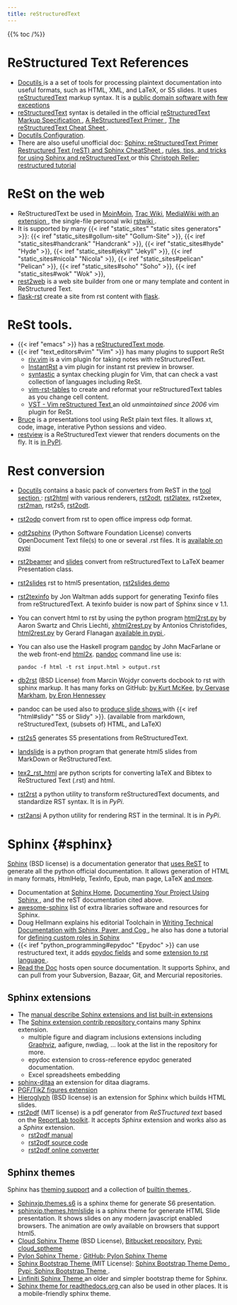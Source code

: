 ```yaml
---
title: reStructuredText
---
```


{{% toc /%}}

# ReStructured Text References
-   <a name="docutils"></a>[Docutils
    ](http://docutils.sourceforge.net/index.html)
    is a a set of tools for processing plaintext
    documentation into useful formats, such as HTML, XML, and LaTeX,
    or S5 slides. It uses [reStructuredText][rest] markup syntax. It
    is a
    [public domain software with few exceptions
    ](http://svn.berlios.de/viewvc/docutils/trunk/docutils/COPYING.txt?view=markup)
-   [reStructuredText][rest] syntax is detailed in the official
    [reStructuredText Markup Specification
    ](http://docutils.sourceforge.net/docs/ref/rst/restructuredtext.html),
    [A ReStructuredText Primer
    ](http://docutils.sourceforge.net/docs/user/rst/quickstart.html),
    [The reStructuredText Cheat Sheet
    ](http://docutils.sourceforge.net/docs/user/rst/cheatsheet.html).
-   [Docutils Configuration](http://docutils.sourceforge.net/docs/user/config.html).
-   There are also useful unofficial doc:
    [Sphinx: reStructuredText Primer
    ](http://sphinx.pocoo.org/rest.html)
    [Restructured Text (reST) and Sphinx CheatSheet
    ](http://openalea.gforge.inria.fr/doc/openalea/doc/_build/html/source/sphinx/rest_syntax.html),
    [rules, tips, and tricks for using Sphinx and reStructuredText
    ](http://docs.geoserver.org/trunk/en/docguide/sphinx.html)
    or this [Christoph Reller: restructured tutorial
    ](http://people.ee.ethz.ch/~creller/web/tricks/reST.html)

# ReSt on the web
-   ReStructuredText be used in
    [MoinMoin](http://moinmo.in/HelpOnParsers/ReStructuredText),
    [Trac Wiki](http://projects.edgewall.com/trac/wiki),
    [MediaWiki with an extension
    ](http://www.mediawiki.org/wiki/Extension%3aRstToHtml),
    the single-file personal wiki [rstwiki
    ](http://www.asynchronous.org/rstiki/).
-   It is supported by many {{< iref "static_sites" "static sites generators" >}}:
    {{< iref "static_sites#gollum-site" "Gollum-Site" >}},
    {{< iref "static_sites#handcrank" "Handcrank" >}},
    {{< iref "static_sites#hyde" "Hyde" >}},
    {{< iref "static_sites#jekyll" "Jekyll" >}},
    {{< iref "static_sites#nicola" "Nicola" >}},
    {{< iref "static_sites#pelican" "Pelican" >}},
    {{< iref "static_sites#soho" "Soho" >}},
    {{< iref "static_sites#wok" "Wok" >}},
-   [rest2web](http://www.voidspace.org.uk/python/rest2web/)
     is a web site builder from one or many
     template and content in ReStructured Text.
-   [flask-rst](https://github.com/jarus/flask-rst) create a site from rst content with
    [flask](http://flask.pocoo.org/docs/).


# ReSt tools.
-   {{< iref "emacs" >}} has a
    [reStructuredText mode](http://docutils.sourceforge.net/docs/user/emacs.html).
-   <a name="vim_rst"></a>{{< iref "text_editors#vim" "Vim" >}}
    has many plugins to support ReSt
    -   [riv.vim](https://github.com/gu-fan/riv.vim)
        is a vim plugin for taking notes with reStructuredText.
    -   [InstantRst](https://github.com/gu-fan/InstantRst) a vim plugin for instant rst
        preview in browser.
    -   [syntastic](https://github.com/vim-syntastic/syntastic)
        a syntax checking plugin for Vim, that can check a vast collection of languages
        including ReSt.
    -   [vim-rst-tables](https://github.com/nvie/vim-rst-tables)
        to create and reformat your reStructuredText tables as you change cell content.
    -   [VST - Vim reStructured Text
        ](https://www.vim.org/scripts/script.php?script_id=1334) an old _unmaintained
        since 2006_ vim plugin for ReSt.
-   [Bruce](http://pypi.python.org/pypi/bruce)
    is a presentations tool using ReSt plain text files. It allows
    xt, code, image, interative Python sessions and video.
-   [restview](https://github.com/mgedmin/restview) is a ReStructuredText viewer
    that renders documents on the fly. It is
    [in PyPI](https://pypi.org/project/restview/).

# Rest conversion

-   [Docutils](http://docutils.sourceforge.net/index.html) contains
    a basic pack of converters from ReST  in the [tool section
    ](http://svn.berlios.de/viewvc/docutils/trunk/docutils/tools/):
    [rst2html](http://docutils.sourceforge.net/docs/user/html.html) with various
    renderers, [rst2odt](http://docutils.sourceforge.net/docs/user/emacs.html),
    [rst2latex](http://docutils.sourceforge.net/docs/user/latex.html),
    rst2xetex, [rst2man](http://docutils.sourceforge.net/docs/user/manpage.html),
    rst2s5,
    [rst2odt](http://docutils.sourceforge.net/docs/user/odt.html).
-   [rst2odp](http://pypi.python.org/pypi/rst2odp)  convert from rst
    to open office impress odp format.
-   [odt2sphinx](https://bitbucket.org/cdevienne/odt2sphinx)
    (Python Software Foundation License)
    converts OpenDocument Text file(s) to one or several .rst files.
    It is [available on pypi](https://pypi.python.org/pypi/odt2sphinx/)
-   [rst2beamer](http://pypi.python.org/pypi/rst2beamer/)
     and [slides](http://pypi.python.org/pypi/slides) convert from reStructuredText
     to LaTeX beamer Presentation class.
-   [rst2slides](http://pypi.python.org/pypi/rst2slides) rst to html5 presentation,
    [rst2slides demo](http://packages.python.org/rst2slides)
-   [rst2texinfo](https://bitbucket.org/jonwaltman/rst2texinfo/)
    by  Jon Waltman adds support
    for generating Texinfo files from reStructuredText.
    A texinfo buider is now part of Sphinx since v 1.1.
-   You can convert html to rst by using the python program
    [html2rst.py](http://docutils.sourceforge.net/sandbox/cliechti/html2rst/html2rst.py)
    by Aaron Swartz and Chris Liechti,
    [xhtml2rest.py](http://docutils.sourceforge.net/sandbox/xhtml2rest/xhtml2rest.py)
    by Antonios Christofides,
    [html2rest.py](https://github.com/podados/python-html2rest)
    by Gerard Flanagan [available in pypi
    ](https://pypi.python.org/pypi/html2rest).
-   You can also use the Haskell program
    [pandoc](ttp://johnmacfarlane.net/pandoc/)
    by John MacFarlane or the web front-end
    [html2x](http://johnmacfarlane.net/pandoc/html2x.html).
    [pandoc](ttp://johnmacfarlane.net/pandoc/)
    command line use is:

        pandoc -f html -t rst input.html > output.rst

-   [db2rst](http://code.google.com/p/db2rst/) (BSD License)
    from Marcin Wojdyr  converts docbook to rst with sphinx markup.
    It has many forks  on GitHub:
    [by Kurt McKee](https://github.com/kurtmckee/db2rst),
    [by Gervase Markham](https://github.com/gerv/bzdocs),
    [by Eron Hennessey](https://github.com/EronHennessey/db2rst)
-   pandoc can be used also to
    [produce slide shows
    ](http://johnmacfarlane.net/pandoc/README.html#producing-html-slide-shows-with-pandoc)
    with {{< iref "html#slidy" "S5 or Slidy" >}}.
    (available from markdown, reStructuredText, (subsets of) HTML, and LaTeX)
-   [rst2s5](http://docutils.sourceforge.net/docs/user/slide-shows.html)
    generates S5 presentations from ReStructuredText.
-   [landslide](https://github.com/adamzap/landslide)
    is a python program that generate
    html5 slides from MarkDown or ReStructuredText.
-   [tex2_rst_html](https://github.com/ketch/tex2_rst_html)
    are python scripts for converting laTeX and Bibtex
    to ReStructured Text (.rst) and html.
-   [rst2rst](https://github.com/benoitbryon/rst2rst)
    a python utility to transform reStructuredText documents, and standardize RST syntax.
    It is in _PyPi_.
-   [rst2ansi](https://github.com/Snaipe/python-rst2ansi)
    A python utility for rendering RST in the terminal. It is in _PyPi_.

# Sphinx {#sphinx}

[Sphinx][sphinx] (BSD license) is a documentation generator that
[uses ReST](http://sphinx.pocoo.org/rest.html) to generate all the
python official documentation. It allows generation of HTML in many
formats, HtmlHelp, TexInfo, Epub, man page, LaTeX
[and more](http://sphinx.pocoo.org/latest/builders.html).

-   Documentation at [Sphinx Home][sphinx],
    [Documenting Your Project Using Sphinx
    ](http://packages.python.org/an_example_pypi_project/sphinx.html),
    and the reST documentation cited above.
-   [awesome-sphinx](https://github.com/yoloseem/awesome-sphinxdoc)
    list of extra libraries  software and resources for Sphinx.
-   Doug Hellmann explains his editorial Toolchain in
    [Writing Technical Documentation with Sphinx, Paver, and Cog
    ](https://doughellmann.com/blog/2009/02/02/writing-technical-documentation-with-sphinx-paver-and-cog/),
    he also has done a tutorial for [defining custom roles in Sphinx
    ](https://doughellmann.com/blog/2010/05/09/defining-custom-roles-in-sphinx/)
-   {{< iref "python_programming#epydoc" "Epydoc" >}} can use restructured text, it adds
    [epydoc fields](http://epydoc.sourceforge.net/manual-fields.html) and some
    [extension to rst language
    ](http://epydoc.sourceforge.net/manual-othermarkup.html#restructuredtext).
-   [Read the Doc](http://read-the-docs.readthedocs.org/en/latest/index.html)
    hosts open source documentation. It supports Sphinx,
    and can pull from your Subversion, Bazaar, Git, and Mercurial repositories.

## Sphinx extensions
-   The [manual describe Sphinx extensions and list built-in extensions
    ](http://sphinx.pocoo.org/extensions.html)
-   The [Sphinx extension contrib repository
    ](https://bitbucket.org/birkenfeld/sphinx-contrib)
    contains many Sphinx extension.
    -   multiple figure and diagram inclusions extensions including
        [Graphviz](http://sphinx-doc.org/ext/graphviz.html), aafigure, nwdiag, ...
        look at the list in the repository for more.
    -   epydoc extension to cross-reference epydoc generated documentation.
    -   Excel spreadsheets embedding
-   [sphinx-ditaa](https://github.com/baloo/sphinx-ditaa/blob/master/README.md) an extension
    for ditaa diagrams.
-   [PGF/TikZ figures extension
    ](http://people.ee.ethz.ch/~creller/web/tricks/sphinx-tikz.html)
-   [Hieroglyph](http://yergler.net/projects/hieroglyph/) (BSD license)
    is an extension for Sphinx which builds HTML slides.
-   [rst2pdf](http://rst2pdf.ralsina.com.ar/) (MIT license)
    is a pdf generator from _ReSTructured text_ based on the
    [ReportLab toolkit](http://www.reportlab.com/). It accepts  _Sphinx_
    extension and works also as a _Sphinx_ extension.
    -   [rst2pdf manual](http://rst2pdf.ralsina.com.ar/handbook.html)
    -   [rst2pdf source code](https://rst2pdf.googlecode.com/)
    -   [rst2pdf online converter](http://www.rst2pdf.net/)

## Sphinx themes
Sphinx has
[theming support](http://sphinx-doc.org/latest/theming.html)
and a collection of [builtin themes
](http://sphinx-doc.org/latest/theming.html#builtin-themes).

-   [Sphinxjp.themes.s6](http://pypi.python.org/pypi/sphinxjp.themes.s6/)
    is a sphinx theme for generate S6 presentation.
-   [sphinxjp.themes.htmlslide](http://pypi.python.org/pypi/sphinxjp.themes.htmlslide)
    is a sphinx theme for generate HTML Slide presentation.
    It shows slides on any modern javascript enabled browsers.
    The animation are owly available on
    browsers that support html5.
-   [Cloud Sphinx Theme](http://pythonhosted.org/cloud_sptheme/) (BSD License),
    [Bitbucket repository](https://bitbucket.org/ecollins/cloud_sptheme),
    [Pypi: cloud_sptheme](https://pypi.python.org/pypi/cloud_sptheme)
-   [Pylon Sphinx Theme
    ](http://docs.pylonsproject.org/projects/pyramid_tutorials/en/latest/_themes/README.html):
    [GitHub: Pylon Sphinx Theme](https://github.com/Pylons/pylons_sphinx_theme)
-   [Sphinx Bootstrap Theme
    ](https://github.com/ryan-roemer/sphinx-bootstrap-theme) (MIT
    License): [Sphinx Bootstrap Theme Demo
    ](http://ryan-roemer.github.io/sphinx-bootstrap-theme/),
    [Pypi: Sphinx Bootstrap Theme
    ](https://pypi.python.org/pypi/sphinx-bootstrap-theme/).
-   [Linfiniti Sphinx Theme
    ](https://github.com/timlinux/linfiniti-sphinx-theme) an older and
    simpler bootstrap theme for Sphinx.
-   [Sphinx theme for readthedocs.org
    ](https://github.com/snide/sphinx_rtd_theme) can also be used in
    other places. It is a mobile-friendly sphinx theme.

[rest]: http://docutils.sourceforge.net/rst.html
[sphinx]: http://sphinx.pocoo.org

<!--  Local Variables: -->
<!--  mode: markdown -->
<!--  ispell-local-dictionary: "english" -->
<!--  End: -->
